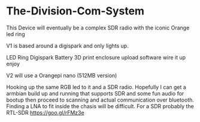 # The-Division-Com-System
This Device will eventually be a complex SDR radio with the iconic Orange led ring

V1 is based around a digispark and only lights up.

LED Ring
Digispark
Battery
3D print enclosure
upload software
wire it up
enjoy

V2 will use a Orangepi nano (512MB version)

Hooking up the same RGB led to it and a SDR radio. 
Hopefully I can get a armbian build up and running that supports SDR and some fun audio for bootup then proceed to scanning and actual communication over bluetooth.
Finding a LNA to fit inside the chasis will be difficult.
For a SDR probably the RTL-SDR https://goo.gl/rFMz3e
